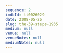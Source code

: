 ```yaml
---
sequence: 2
imdbId: tt0026029
date: 2008-05-26
slug: the-39-steps-1935
medium: null
venue: null
venueNotes: null
mediumNotes: null
---
```


